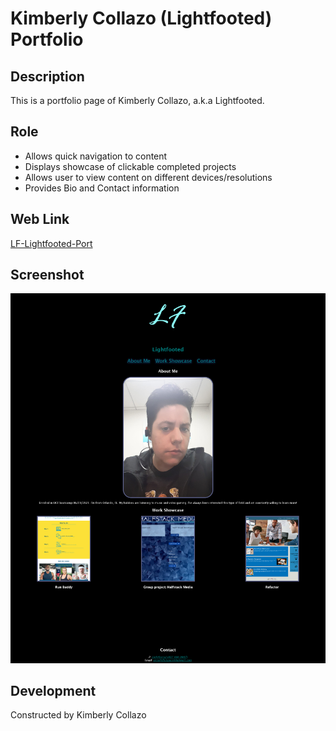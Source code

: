 # Kimberly Collazo (Lightfooted) Portfolio

## Description
This is a portfolio page of Kimberly Collazo, a.k.a Lightfooted. 

## Role
* Allows quick navigation to content
* Displays showcase of clickable completed projects
* Allows user to view content on different devices/resolutions
* Provides Bio and Contact information

## Web Link
[LF-Lightfooted-Port](https://lightfooted.github.io/Lightfooted-Portfolio/)

## Screenshot

![Screenshot](assets/images/portfolio-screen.png)

## Development
Constructed by Kimberly Collazo